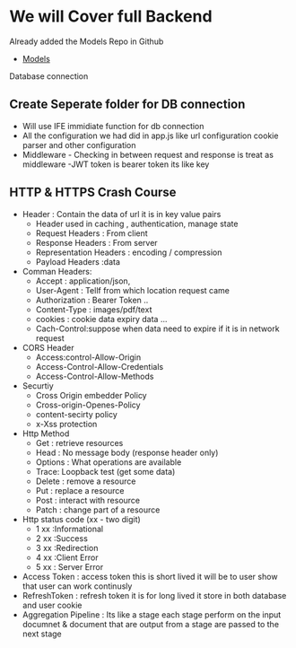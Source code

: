 # We will Cover full Backend

Already added the Models Repo in Github

- [Models](https://github.com/silentkiller6092/Data-Modeling)

Database connection

## Create Seperate folder for DB connection

- Will use IFE immidiate function for db connection
- All the configuration we had did in app.js like url configuration cookie parser and other configuration
- Middleware - Checking in between request and response is treat as middleware
  -JWT token is bearer token its like key

## HTTP & HTTPS Crash Course

- Header : Contain the data of url it is in key value pairs
  - Header used in caching , authentication, manage state
  - Request Headers : From client
  - Response Headers : From server
  - Representation Headers : encoding / compression
  - Payload Headers :data
- Comman Headers:
  - Accept : application/json,
  - User-Agent : Tellf from which location request came
  - Authorization : Bearer Token ..
  - Content-Type : images/pdf/text
  - cookies : cookie data expiry data ...
  - Cach-Control:suppose when data need to expire if it is in network request
- CORS Header
  - Access:control-Allow-Origin
  - Access-Control-Allow-Credentials
  - Access-Control-Allow-Methods
- Securtiy
  - Cross Origin embedder Policy
  - Cross-origin-Openes-Policy
  - content-secirty policy
  - x-Xss protection
- Http Method
  - Get : retrieve resources
  - Head : No message body (response header only)
  - Options : What operations are available
  - Trace: Loopback test (get some data)
  - Delete : remove a resource
  - Put : replace a resource
  - Post : interact with resource
  - Patch : change part of a resource
- Http status code (xx - two digit)
  - 1 xx :Informational
  - 2 xx :Success
  - 3 xx :Redirection
  - 4 xx :Client Error
  - 5 xx : Server Error
- Access Token : access token this is short lived it will be to user show that user can work continusly
- RefreshToken : refresh token it is for long lived it store in both database and user cookie
- Aggregation Pipeline : Its like a stage each stage perform on the input documnet & document that are output from a stage are passed to the next stage
